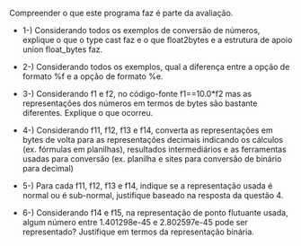 Compreender o que este programa faz é parte da avaliação.

- 1-) Considerando todos os exemplos de conversão de números, explique o que o type cast faz e o que float2bytes e a estrutura de apoio union float_bytes faz.

- 2-) Considerando todos os exemplos, qual a diferença entre a opção de formato %f e a opção de formato %e.

- 3-) Considerando f1 e f2, no código-fonte f1==10.0\*f2 mas as representações dos números em termos de bytes são bastante diferentes. Explique o que ocorreu.

- 4-) Considerando f11, f12, f13 e f14, converta as representações em bytes de volta para as representações decimais indicando os cálculos (ex. fórmulas em planilhas), resultados intermediários e as ferramentas usadas para conversão (ex. planilha e sites para conversão de binário para decimal)

- 5-) Para cada f11, f12, f13 e f14, indique se a representação usada é normal ou é sub-normal, justifique baseado na resposta da questão 4.

- 6-) Considerando f14 e f15, na representação de ponto flutuante usada, algum número entre 1.401298e-45 e 2.802597e-45 pode ser representado? Justifique em termos da representação binária.
